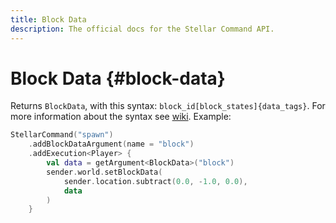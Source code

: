 ```yaml
---
title: Block Data
description: The official docs for the Stellar Command API.
---
```


# Block Data {#block-data}

Returns `BlockData`, with this syntax: `block_id[block_states]{data_tags}`. For more information about the syntax see [wiki](https://minecraft.wiki/w/Argument_types#minecraft:block_state). Example:

```kotlin
StellarCommand("spawn")
    .addBlockDataArgument(name = "block")
    .addExecution<Player> {
        val data = getArgument<BlockData>("block")
        sender.world.setBlockData(
            sender.location.subtract(0.0, -1.0, 0.0),
            data
        )
    }
```